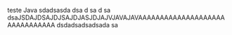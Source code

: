 teste Java
sdadsasda
dsa
d
sa
d
sa
dsaJSDAJDSAJDJSAJDJASJDJAJVJAVAJAVAAAAAAAAAAAAAAAAAAAAAAAAAAAAAAA
dsdadsadsadsada
sa
